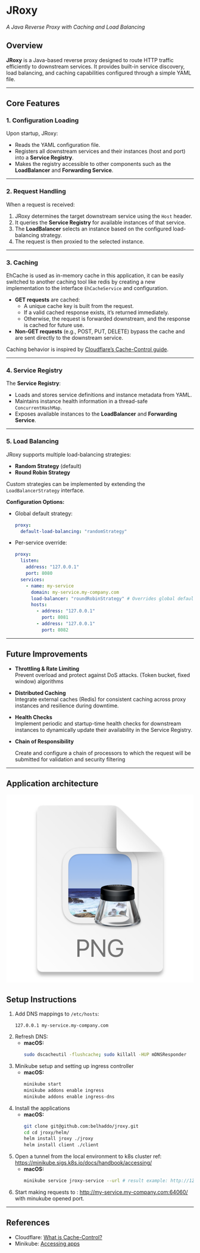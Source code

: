 # JRoxy

_A Java Reverse Proxy with Caching and Load Balancing_

## Overview

**JRoxy** is a Java-based reverse proxy designed to route HTTP traffic efficiently to downstream services. It provides
built-in service discovery, load balancing, and caching capabilities configured through a simple YAML file.

---

## Core Features

### 1. Configuration Loading

Upon startup, JRoxy:

- Reads the YAML configuration file.
- Registers all downstream services and their instances (host and port) into a **Service Registry**.
- Makes the registry accessible to other components such as the **LoadBalancer** and **Forwarding Service**.

---

### 2. Request Handling

When a request is received:

1. JRoxy determines the target downstream service using the `Host` header.
2. It queries the **Service Registry** for available instances of that service.
3. The **LoadBalancer** selects an instance based on the configured load-balancing strategy.
4. The request is then proxied to the selected instance.

---

### 3. Caching
EhCache is used as in-memory cache in this application, it can be easily switched to another caching tool like redis by creating a new implementation to the interface `EhCacheService` and configuration. 
- **GET requests** are cached:
    - A unique cache key is built from the request.
    - If a valid cached response exists, it’s returned immediately.
    - Otherwise, the request is forwarded downstream, and the response is cached for future use.
- **Non-GET requests** (e.g., POST, PUT, DELETE) bypass the cache and are sent directly to the downstream service.

Caching behavior is inspired
by [Cloudflare’s Cache-Control guide](https://www.cloudflare.com/en-gb/learning/cdn/glossary/what-is-cache-control/).

---

### 4. Service Registry

The **Service Registry**:

- Loads and stores service definitions and instance metadata from YAML.
- Maintains instance health information in a thread-safe `ConcurrentHashMap`.
- Exposes available instances to the **LoadBalancer** and **Forwarding Service**.

---

### 5. Load Balancing

JRoxy supports multiple load-balancing strategies:

- **Random Strategy** (default)
- **Round Robin Strategy**

Custom strategies can be implemented by extending the `LoadBalancerStrategy` interface.

**Configuration Options:**

- Global default strategy:
  ```yaml
  proxy:
    default-load-balancing: "randomStrategy"
  ```
- Per-service override:
  ```yaml
  proxy:
    listen:
      address: "127.0.0.1"
      port: 8080
    services:
      - name: my-service
        domain: my-service.my-company.com
        load-balancer: "roundRobinStrategy" # Overrides global default
        hosts:
          - address: "127.0.0.1"
            port: 8081
          - address: "127.0.0.1"
            port: 8082
  ```

---

## Future Improvements

- **Throttling & Rate Limiting**  
  Prevent overload and protect against DoS attacks. (Token bucket, fixed window) algorithms

- **Distributed Caching**  
  Integrate external caches (Redis) for consistent caching across proxy instances and resilience during downtime.

- **Health Checks**  
  Implement periodic and startup-time health checks for downstream instances to dynamically update their availability in
  the Service Registry.
- **Chain of Responsibility**

  Create and configure a chain of processors to which the request will be submitted for validation and security
  filtering

---
## Application architecture
![img.png](img.png)

## Setup Instructions

1. Add DNS mappings to `/etc/hosts`:
   ```
   127.0.0.1 my-service.my-company.com
   ```
2. Refresh DNS:
    - **macOS:**
      ```bash
      sudo dscacheutil -flushcache; sudo killall -HUP mDNSResponder
      ```
3. Minikube setup and setting up ingress controller
    - **macOS:**
      ```bash
      minikube start
      minikube addons enable ingress
      minikube addons enable ingress-dns
      ```
4. Install the applications
    - **macOS:**
      ```bash
      git clone git@github.com:belhaddo/jroxy.git
      cd cd jroxy/helm/
      helm install jroxy ./jroxy
      helm install client ./client
      ```
5. Open a tunnel from the local environment to k8s cluster
ref: https://minikube.sigs.k8s.io/docs/handbook/accessing/
    - **macOS:**
      ```bash
      minikube service jroxy-service --url # result example: http://127.0.0.1:64060
      ```
6. Start making requests to : http://my-service.my-company.com:64060/ with minukube opened port.

---

## References

- Cloudflare: [What is Cache-Control?](https://www.cloudflare.com/en-gb/learning/cdn/glossary/what-is-cache-control/)
- Minikube: [Accessing apps
  ](https://minikube.sigs.k8s.io/docs/handbook/accessing/) 
